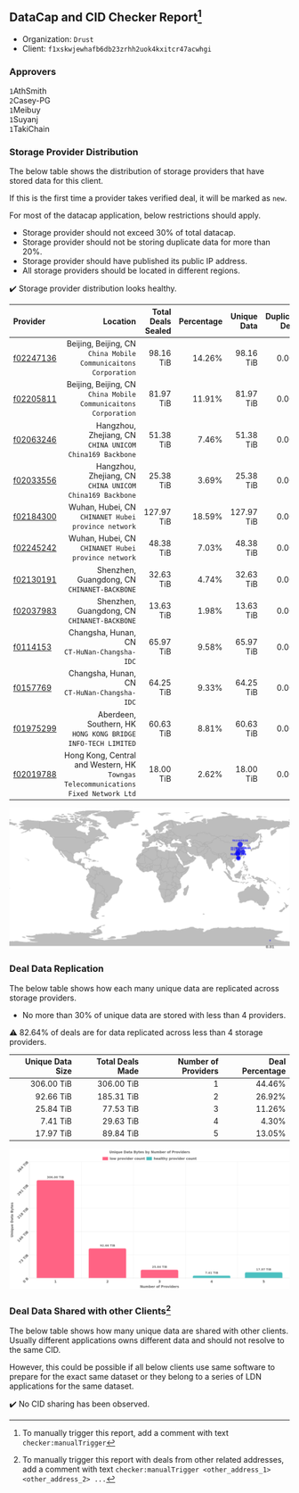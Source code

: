 ## DataCap and CID Checker Report[^1]
 - Organization: `Drust`
 - Client: `f1xskwjewhafb6db23zrhh2uok4kxitcr47acwhgi`
### Approvers
`1`AthSmith<br/>`2`Casey-PG<br/>`1`Meibuy<br/>`1`Suyanj<br/>`1`TakiChain

### Storage Provider Distribution
The below table shows the distribution of storage providers that have stored data for this client.

If this is the first time a provider takes verified deal, it will be marked as `new`.

For most of the datacap application, below restrictions should apply.
 - Storage provider should not exceed 30% of total datacap.
 - Storage provider should not be storing duplicate data for more than 20%.
 - Storage provider should have published its public IP address.
 - All storage providers should be located in different regions.

✔️ Storage provider distribution looks healthy.

| Provider                                              |                                                                              Location | Total Deals Sealed | Percentage | Unique Data | Duplicate Deals |
| :---------------------------------------------------- | ------------------------------------------------------------------------------------: | -----------------: | ---------: | ----------: | --------------: |
| [f02247136](https://filfox.info/en/address/f02247136) |                    Beijing, Beijing, CN<br/>`China Mobile Communicaitons Corporation` |          98.16 TiB |     14.26% |   98.16 TiB |           0.00% |
| [f02205811](https://filfox.info/en/address/f02205811) |                    Beijing, Beijing, CN<br/>`China Mobile Communicaitons Corporation` |          81.97 TiB |     11.91% |   81.97 TiB |           0.00% |
| [f02063246](https://filfox.info/en/address/f02063246) |                           Hangzhou, Zhejiang, CN<br/>`CHINA UNICOM China169 Backbone` |          51.38 TiB |      7.46% |   51.38 TiB |           0.00% |
| [f02033556](https://filfox.info/en/address/f02033556) |                           Hangzhou, Zhejiang, CN<br/>`CHINA UNICOM China169 Backbone` |          25.38 TiB |      3.69% |   25.38 TiB |           0.00% |
| [f02184300](https://filfox.info/en/address/f02184300) |                                Wuhan, Hubei, CN<br/>`CHINANET Hubei province network` |         127.97 TiB |     18.59% |  127.97 TiB |           0.00% |
| [f02245242](https://filfox.info/en/address/f02245242) |                                Wuhan, Hubei, CN<br/>`CHINANET Hubei province network` |          48.38 TiB |      7.03% |   48.38 TiB |           0.00% |
| [f02130191](https://filfox.info/en/address/f02130191) |                                       Shenzhen, Guangdong, CN<br/>`CHINANET-BACKBONE` |          32.63 TiB |      4.74% |   32.63 TiB |           0.00% |
| [f02037983](https://filfox.info/en/address/f02037983) |                                       Shenzhen, Guangdong, CN<br/>`CHINANET-BACKBONE` |          13.63 TiB |      1.98% |   13.63 TiB |           0.00% |
| [f0114153](https://filfox.info/en/address/f0114153)   |                                       Changsha, Hunan, CN<br/>`CT-HuNan-Changsha-IDC` |          65.97 TiB |      9.58% |   65.97 TiB |           0.00% |
| [f0157769](https://filfox.info/en/address/f0157769)   |                                       Changsha, Hunan, CN<br/>`CT-HuNan-Changsha-IDC` |          64.25 TiB |      9.33% |   64.25 TiB |           0.00% |
| [f01975299](https://filfox.info/en/address/f01975299) |                       Aberdeen, Southern, HK<br/>`HONG KONG BRIDGE INFO-TECH LIMITED` |          60.63 TiB |      8.81% |   60.63 TiB |           0.00% |
| [f02019788](https://filfox.info/en/address/f02019788) | Hong Kong, Central and Western, HK<br/>`Towngas Telecommunications Fixed Network Ltd` |          18.00 TiB |      2.62% |   18.00 TiB |           0.00% |

<img src="https://raw.githubusercontent.com/data-preservation-programs/filplus-checker-assets/main/filecoin-project/filecoin-plus-large-datasets/issues/1050/1692113387611.png"/>

### Deal Data Replication
The below table shows how each many unique data are replicated across storage providers.

- No more than 30% of unique data are stored with less than 4 providers.

⚠️ 82.64% of deals are for data replicated across less than 4 storage providers.

| Unique Data Size | Total Deals Made | Number of Providers | Deal Percentage |
| ---------------: | ---------------: | ------------------: | --------------: |
|       306.00 TiB |       306.00 TiB |                   1 |          44.46% |
|        92.66 TiB |       185.31 TiB |                   2 |          26.92% |
|        25.84 TiB |        77.53 TiB |                   3 |          11.26% |
|         7.41 TiB |        29.63 TiB |                   4 |           4.30% |
|        17.97 TiB |        89.84 TiB |                   5 |          13.05% |

<img src="https://raw.githubusercontent.com/data-preservation-programs/filplus-checker-assets/main/filecoin-project/filecoin-plus-large-datasets/issues/1050/1692113388337.png"/>

### Deal Data Shared with other Clients[^3]
The below table shows how many unique data are shared with other clients.
Usually different applications owns different data and should not resolve to the same CID.

However, this could be possible if all below clients use same software to prepare for the exact same dataset or they belong to a series of LDN applications for the same dataset.

✔️ No CID sharing has been observed.

[^1]: To manually trigger this report, add a comment with text `checker:manualTrigger`

[^2]: Deals from those addresses are combined into this report as they are specified with `checker:manualTrigger`

[^3]: To manually trigger this report with deals from other related addresses, add a comment with text `checker:manualTrigger <other_address_1> <other_address_2> ...`
